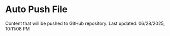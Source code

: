 # Auto Push File

Content that will be pushed to GitHub repository.
Last updated: 06/28/2025, 10:11:08 PM